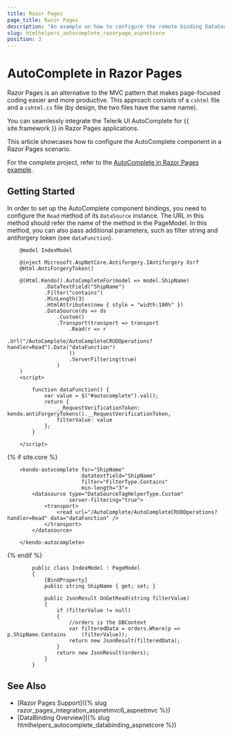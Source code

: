 ```yaml
---
title: Razor Pages
page_title: Razor Pages
description: "An example on how to configure the remote binding DataSource to populate the Telerik UI AutoComplete component for {{ site.framework }} in a Razor Page using CRUD Operations."
slug: htmlhelpers_autocomplete_razorpage_aspnetcore
position: 3
---
```


# AutoComplete in Razor Pages

Razor Pages is an alternative to the MVC pattern that makes page-focused coding easier and more productive. This approach consists of a `cshtml` file and a `cshtml.cs` file (by design, the two files have the same name). 

You can seamlessly integrate the Telerik UI AutoComplete for {{ site.framework }} in Razor Pages applications.

This article showcases how to configure the AutoComplete component in a Razor Pages scenario.

For the complete project, refer to the [AutoComplete in Razor Pages example](https://github.com/telerik/ui-for-aspnet-core-examples/tree/master/Telerik.Examples.RazorPages/Telerik.Examples.RazorPages/Pages/AutoComplete).

## Getting Started

In order to set up the AutoComplete component bindings, you need to configure the `Read` method of its `DataSource` instance. The URL in this method should refer the name of the method in the PageModel. In this method, you can also pass additional parameters, such as filter string and antiforgery token (see `dataFunction`).

```tab-HtmlHelper(cshtml)        
    @model IndexModel

    @inject Microsoft.AspNetCore.Antiforgery.IAntiforgery Xsrf
    @Html.AntiForgeryToken()

    @(Html.Kendo().AutoCompleteFor(model => model.ShipName)
            .DataTextField("ShipName")
            .Filter("contains")
            .MinLength(3)
            .HtmlAttributes(new { style = "width:100%" })
            .DataSource(ds => ds
                .Custom()
                .Transport(transport => transport
                    .Read(r => r
                        .Url("/AutoComplete/AutoCompleteCRUDOperations?handler=Read").Data("dataFunction")
                    ))
                    .ServerFiltering(true)
                )
    )
    <script>

        function dataFunction() {
            var value = $("#autocomplete").val();
            return {
                __RequestVerificationToken: kendo.antiForgeryTokens().__RequestVerificationToken,
                filterValue: value
            };
        }

    </script>
```
{% if site.core %}
```TagHelper
    <kendo-autocomplete for="ShipName"
                        datatextfield="ShipName"
                        filter="FilterType.Contains"
                        min-length="3">
        <datasource type="DataSourceTagHelperType.Custom"
                    server-filtering="true">
            <transport>
                <read url="/AutoComplete/AutoCompleteCRUDOperations?    handler=Read" data="dataFunction" />
            </transport>
        </datasource>
    
    </kendo-autocomplete>
```
{% endif %}
```tab-PageModel(cshtml.cs)
        public class IndexModel : PageModel
        {
            [BindProperty]
            public string ShipName { get; set; }
            
            public JsonResult OnGetRead(string filterValue)
            {
                if (filterValue != null)
                {
                    //orders is the DBContext
                    var filteredData = orders.Where(p => p.ShipName.Contains     (filterValue)); 
                    return new JsonResult(filteredData);
                }
                return new JsonResult(orders);
            }
        }
```

## See Also

* [Razor Pages Support]({% slug razor_pages_integration_aspnetmvc6_aspnetmvc %})
* [DataBinding Overview]({% slug htmlhelpers_autocomplete_databinding_aspnetcore %})

